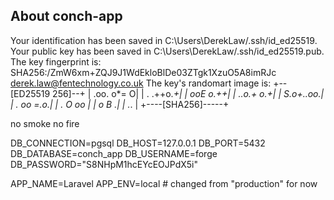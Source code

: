 ## About conch-app

Your identification has been saved in C:\Users\DerekLaw/.ssh/id_ed25519.
Your public key has been saved in C:\Users\DerekLaw/.ssh/id_ed25519.pub.
The key fingerprint is:
SHA256:/ZmW6xm+ZQJ9J1WdEkloBlDe03ZTgk1XzuO5A8imRJc derek.law@fentechnology.co.uk
The key's randomart image is:
+--[ED25519 256]--+
|       .oo. o*= O|
|        . .++o.*+|
|         ooE o.++|
|        ..o.+ o.+|
|        S.o+..oo.|
|        . oo =.o.|
|         .  O oo |
|           o B  .|
|           .*.   |
+----[SHA256]-----+

no smoke no fire

DB_CONNECTION=pgsql
DB_HOST=127.0.0.1
DB_PORT=5432
DB_DATABASE=conch_app
DB_USERNAME=forge
DB_PASSWORD="S8NHpM1hcEYcEOJPdX5i"

APP_NAME=Laravel
APP_ENV=local   # changed from "production" for now